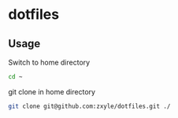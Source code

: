 # dotfiles

## Usage

Switch to home directory
```bash
cd ~
```

git clone in home directory 
```bash
git clone git@github.com:zxyle/dotfiles.git ./
```
